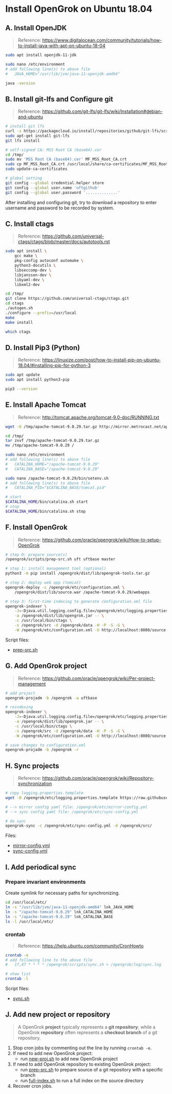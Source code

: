 # Install OpenGrok on Ubuntu 18.04

## A. Install OpenJDK
> Reference: https://www.digitalocean.com/community/tutorials/how-to-install-java-with-apt-on-ubuntu-18-04

```sh
sudo apt install openjdk-11-jdk

sudo nano /etc/environment
# add following line(s) to above file
#   JAVA_HOME="/usr/lib/jvm/java-11-openjdk-amd64"

java -version
```

## B. Install git-lfs and Configure git
> Reference: https://github.com/git-lfs/git-lfs/wiki/Installation#debian-and-ubuntu

```sh
# install git lfs
curl -s https://packagecloud.io/install/repositories/github/git-lfs/script.deb.sh | sudo bash
sudo apt-get install git-lfs
git lfs install

# self-signed CA: MSS Root CA (base64).cer
cd /tmp/
sudo mv 'MSS Root CA (base64).cer' MF_MSS_Root_CA.crt
sudo cp MF_MSS_Root_CA.crt /usr/local/share/ca-certificates/MF_MSS_Root_CA.crt
sudo update-ca-certificates

# global setting
git config --global credential.helper store
git config --global user.name 'uftgithub'
git config --global user.password '..............'
```

After installing and configuring git, try to download a repository to enter username and password to be recorded by system.

## C. Install ctags
> Reference: https://github.com/universal-ctags/ctags/blob/master/docs/autotools.rst

```sh
sudo apt install \
    gcc make \
    pkg-config autoconf automake \
    python3-docutils \
    libseccomp-dev \
    libjansson-dev \
    libyaml-dev \
    libxml2-dev

cd /tmp/
git clone https://github.com/universal-ctags/ctags.git
cd ctags
./autogen.sh
./configure --prefix=/usr/local
make
make install

which ctags
```

## D. Install Pip3 (Python)
> Reference: https://linuxize.com/post/how-to-install-pip-on-ubuntu-18.04/#installing-pip-for-python-3

```sh
sudo apt update
sudo apt install python3-pip

pip3 --version
```

## E. Install Apache Tomcat
> Reference: http://tomcat.apache.org/tomcat-9.0-doc/RUNNING.txt

```sh
wget -O /tmp/apache-tomcat-9.0.29.tar.gz http://mirror.metrocast.net/apache/tomcat/tomcat-9/v9.0.29/bin/apache-tomcat-9.0.29.tar.gz

cd /tmp/
tar zxvf /tmp/apache-tomcat-9.0.29.tar.gz
mv /tmp/apache-tomcat-9.0.29 /

sudo nano /etc/environment
# add following line(s) to above file
#   CATALINA_HOME="/apache-tomcat-9.0.29"
#   CATALINA_BASE="/apache-tomcat-9.0.29"

sudo nano /apache-tomcat-9.0.29/bin/setenv.sh
# add following line(s) to above file
#   CATALINA_PID="$CATALINA_BASE/tomcat.pid"

# start
$CATALINA_HOME/bin/catalina.sh start
# stop
$CATALINA_HOME/bin/catalina.sh stop
```

## F. Install OpenGrok
> Reference: https://github.com/oracle/opengrok/wiki/How-to-setup-OpenGrok

```sh
# step 0: prepare source(s)
/opengrok/scripts/prep-src.sh uft uftbase master

# step 1: install management tool (optional)
python3 -m pip install /opengrok/dist/lib/opengrok-tools.tar.gz

# step 2: deploy web app (tomcat)
opengrok-deploy -c /opengrok/etc/configuration.xml \
    /opengrok/dist/lib/source.war /apache-tomcat-9.0.29/webapps

# step 3: first-time indexing to generate configuration.xml file
opengrok-indexer \
    -J=-Djava.util.logging.config.file=/opengrok/etc/logging.properties \
    -a /opengrok/dist/lib/opengrok.jar -- \
    -c /usr/local/bin/ctags \
    -s /opengrok/src -d /opengrok/data -H -P -S -G \
    -W /opengrok/etc/configuration.xml -U http://localhost:8080/source
```

Script files:

- [prep-src.sh](scripts/prep-src.sh)

## G. Add OpenGrok project
> Reference: https://github.com/oracle/opengrok/wiki/Per-project-management

```sh
# add project
opengrok-projadm -b /opengrok -a uftbase

# reindexing
opengrok-indexer \
    -J=-Djava.util.logging.config.file=/opengrok/etc/logging.properties \
    -a /opengrok/dist/lib/opengrok.jar -- \
    -c /usr/local/bin/ctags \
    -s /opengrok/src -d /opengrok/data -H -P -S -G \
    -W /opengrok/etc/configuration.xml -U http://localhost:8080/source

# save changes to configuration.xml
opengrok-projadm -b /opengrok -r
```

## H. Sync projects
> Reference: https://github.com/oracle/opengrok/wiki/Repository-synchronization

```sh
# copy logging.properties.template 
wget -O /opengrok/etc/logging.properties.template https://raw.githubusercontent.com/oracle/opengrok/master/opengrok-tools/logging.properties.template

# --> mirror config yaml file: /opengrok/etc/mirror-config.yml
# --> sync config yaml file: /opengrok/etc/sync-config.yml

# do sync
opengrok-sync -c /opengrok/etc/sync-config.yml -d /opengrok/src/
```

Files:

- [mirror-config.yml](config/mirror-config.yml)
- [sync-config.yml](config/sync-config.yml)

## I. Add periodical sync
### Prepare invariant environments
Create symlink for necessary paths for synchronizing.

```sh
cd /usr/local/etc/
ln -s "/usr/lib/jvm/java-11-openjdk-amd64" lnk_JAVA_HOME
ln -s "/apache-tomcat-9.0.29" lnk_CATALINA_HOME
ln -s "/apache-tomcat-9.0.29" lnk_CATALINA_BASE
ls -l /usr/local/etc/
```

### crontab
> Reference: https://help.ubuntu.com/community/CronHowto

```sh
crontab -e
# add following line to the above file
#   17,47 * * * * /opengrok/scripts/sync.sh > /opengrok/log/sync.log

# show list
crontab -l
```

Script files:

- [sync.sh](scripts/sync.sh)

## J. Add new project or repository
> A OpenGrok **project** typically represents a **git repository**; while a OpenGrok **repository** often represents a **checkout branch** of a git repository.
1. Stop cron jobs by commenting out the line by running `crontab -e`.
2. If need to add new OpenGrok project:
    - run [new-proj.sh](scripts/new-proj.sh) to add new OpenGrok project
3. If need to add OpenGrok repository to existing OpenGrok project:
    - run [prep-src.sh](scripts/prep-src.sh) to prepare source of a git repository with a specific branch
    - run [full-index.sh](scripts/full-index.sh) to run a full index on the source directory
4. Recover cron jobs.
